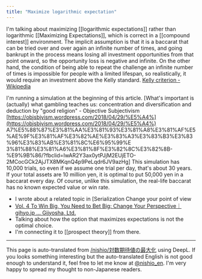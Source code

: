 ```yaml
---
title: "Maximize logarithmic expectation"
---
```


I'm talking about maximizing [[logarithmic expectations]] rather than logarithmic [[Maximizing Expectations]], which is correct in a [[compound interest]] environment.
The implicit assumption is that it is a baccarat that can be tried over and over again an infinite number of times, and going bankrupt in the process means losing all investment opportunities from that point onward, so the opportunity loss is negative and infinite.
On the other hand, the condition of being able to repeat the challenge an infinite number of times is impossible for people with a limited lifespan, so realistically, it would require an investment above the Kelly standard.
[Kelly criterion - Wikipedia](https://en.wikipedia.org/wiki/Kelly_criterion)

I'm running a simulation at the beginning of this article.
[What's important is (actually) what gambling teaches us: concentration and diversification and deduction by "good religion" - Objective Subjectivism [https://objsbjvism.wordpress.com/2018/04/29/%E5%A4%](https://objsbjvism.wordpress.com/2018/04/29/%E5%A4%) A7%E5%88%87%E3%81%AA%E3%81%93%E3%81%A8%E3%81%AF%E5%AE%9F%E3%81%AF%E3%82%AE%E3%83%A3%E3%83%B3%E3%83%96%E3%83%AB%E3%81%8C%E6%95%99%E 3%81%88%E3%81%A6%E3%81%8F%E3%82%8C%E3%82%8B-%E9%9B%86/?fbclid=IwAR2Y3ax0ytPJjM2EUjETO-2MCocGCk2AjJTX8MKqnQ4p9PeLqdr6JV9azHg]
This simulation has 10,000 trials, so even if we assume one trial per day, that's about 30 years.
If your total assets are 10 million yen, it is optimal to put 50,000 yen in a baccarat every day.
Of course, unlike this simulation, the real-life baccarat has no known expected value or win rate.

- I wrote about a related topic in [Serialization Change your point of view
- [Vol. 4 To Win Big, You Need to Bet Big: Change Your Perspective｜gihyo.jp ... Gijyosha, Ltd.](http://gihyo.jp/lifestyle/serial/01/change-view/0004)
- Talking about how the option that maximizes expectations is not the optimal choice.
- I'm connecting it to [[prospect theory]] from there.

---
This page is auto-translated from [/nishio/対数期待値の最大化](https://scrapbox.io/nishio/対数期待値の最大化) using DeepL. If you looks something interesting but the auto-translated English is not good enough to understand it, feel free to let me know at [@nishio_en](https://twitter.com/nishio_en). I'm very happy to spread my thought to non-Japanese readers.